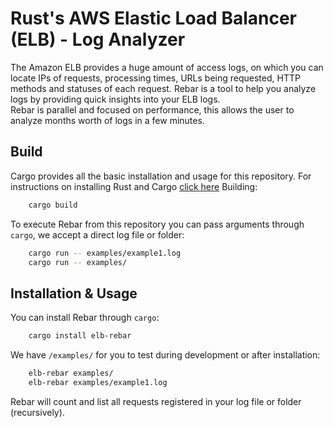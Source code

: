 # Rust's AWS Elastic Load Balancer (ELB) - Log Analyzer

The Amazon ELB provides a huge amount of access logs, on which you can locate IPs of requests, processing times, URLs being requested, HTTP methods and statuses of each request. Rebar is a tool to help you analyze logs by providing quick insights into your ELB logs.  
Rebar is parallel and focused on performance, this allows the user to analyze months worth of logs in a few minutes.  

## Build

Cargo provides all the basic installation and usage for this repository. For instructions on installing Rust and Cargo [click here](https://www.rust-lang.org/tools/install) 
Building:  
```bash
    cargo build
```

To execute Rebar from this repository you can pass arguments through `cargo`, we accept a direct log file or folder:
```bash
    cargo run -- examples/example1.log
    cargo run -- examples/
```
## Installation & Usage

You can install Rebar through `cargo`:
```bash
    cargo install elb-rebar
```

We have `/examples/` for you to test during development or after installation:

```bash
    elb-rebar examples/
    elb-rebar examples/example1.log
```

Rebar will count and list all requests registered in your log file or folder (recursively).
